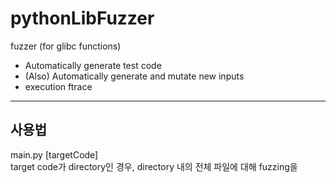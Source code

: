 # pythonLibFuzzer

fuzzer (for glibc functions)
+ Automatically generate test code
+ (Also) Automatically generate and mutate new inputs
+ execution ftrace

---
## 사용법

main.py [targetCode]  
target code가 directory인 경우, directory 내의 전체 파일에 대해 fuzzing을 
